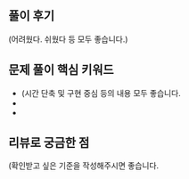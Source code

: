 ## 풀이 후기
(어려웠다. 쉬웠다 등 모두 좋습니다.)

## 문제 풀이 핵심 키워드
- (시간 단축 및 구현 중심 등의 내용 모두 좋습니다.
- 
- 

## 리뷰로 궁금한 점
(확인받고 싶은 기준을 작성해주시면 좋습니다.
